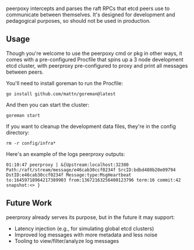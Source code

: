 peerpoxy intercepts and parses the raft RPCs that etcd peers use to communicate between
themselves. It's designed for development and pedagogical purposes, so should not be used
in production.

## Usage

Though you're welcome to use the peerpoxy cmd or pkg in other ways, it comes with a
pre-configured Procfile that spins up a 3 node development etcd cluster, with peerproxy
pre-configured to proxy and print all messages between peers.

You'll need to install goreman to run the Procfile:

```
go install github.com/mattn/goreman@latest
```

And then you can start the cluster:

```
goreman start
```

If you want to cleanup the development data files, they're in the config directory:

```
rm -r config/infra*
```

Here's an example of the logs peerproxy outputs:

```
01:10:47 peerproxy | &{Upstream:localhost:32380 Path:/raft/stream/message/e46cab30ccf0234f SrcID:bdbd480b20e09794 DstID:e46cab30ccf0234f Message:type:MsgHeartbeat to:16459718964217389903 from:13672163256400123796 term:16 commit:42 snapshot:<> }
```

## Future Work

peerproxy already serves its purpose, but in the future it may support:

- Latency injection (e.g., for simulating global etcd clusters)
- Improved log messages with more metadata and less noise
- Tooling to view/filter/analyze log messages
